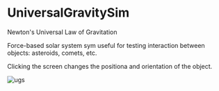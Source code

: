 # UniversalGravitySim
Newton's Universal Law of Gravitation

Force-based solar system sym useful for testing interaction between objects: asteroids, comets, etc.

Clicking the screen changes the positiona and orientation of the object.

![ugs](https://user-images.githubusercontent.com/74695555/108571625-d1e15600-72cd-11eb-91a8-86bd1d9ffbef.png)
